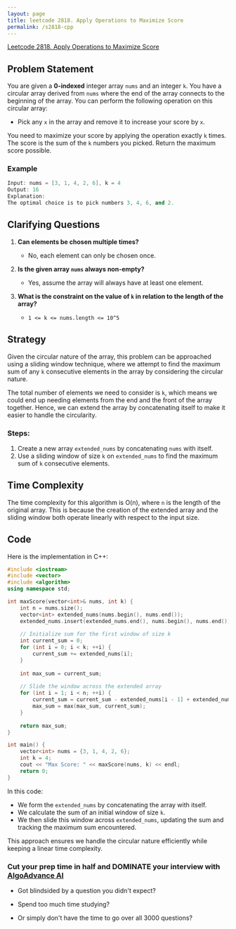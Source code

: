```yaml
---
layout: page
title: leetcode 2818. Apply Operations to Maximize Score
permalink: /s2818-cpp
---
```

[Leetcode 2818. Apply Operations to Maximize Score](https://algoadvance.github.io/algoadvance/l2818)
## Problem Statement

You are given a **0-indexed** integer array `nums` and an integer `k`. You have a circular array derived from `nums` where the end of the array connects to the beginning of the array. You can perform the following operation on this circular array:

- Pick any `x` in the array and remove it to increase your score by `x`.

You need to maximize your score by applying the operation exactly `k` times. The score is the sum of the `k` numbers you picked. Return the maximum score possible.

### Example

``` cpp
Input: nums = [3, 1, 4, 2, 6], k = 4
Output: 16
Explanation: 
The optimal choice is to pick numbers 3, 4, 6, and 2. 
```

## Clarifying Questions

1. **Can elements be chosen multiple times?**
   - No, each element can only be chosen once.

2. **Is the given array `nums` always non-empty?**
   - Yes, assume the array will always have at least one element.

3. **What is the constraint on the value of `k` in relation to the length of the array?**
   - `1 <= k <= nums.length <= 10^5`

## Strategy

Given the circular nature of the array, this problem can be approached using a sliding window technique, where we attempt to find the maximum sum of any `k` consecutive elements in the array by considering the circular nature.

The total number of elements we need to consider is `k`, which means we could end up needing elements from the end and the front of the array together. Hence, we can extend the array by concatenating itself to make it easier to handle the circularity.

### Steps:
1. Create a new array `extended_nums` by concatenating `nums` with itself.
2. Use a sliding window of size `k` on `extended_nums` to find the maximum sum of `k` consecutive elements.

## Time Complexity

The time complexity for this algorithm is O(n), where `n` is the length of the original array. This is because the creation of the extended array and the sliding window both operate linearly with respect to the input size.

## Code

Here is the implementation in C++:

```cpp
#include <iostream>
#include <vector>
#include <algorithm>
using namespace std;

int maxScore(vector<int>& nums, int k) {
    int n = nums.size();
    vector<int> extended_nums(nums.begin(), nums.end());
    extended_nums.insert(extended_nums.end(), nums.begin(), nums.end());
    
    // Initialize sum for the first window of size k
    int current_sum = 0;
    for (int i = 0; i < k; ++i) {
        current_sum += extended_nums[i];
    }
    
    int max_sum = current_sum;
    
    // Slide the window across the extended array
    for (int i = 1; i < n; ++i) {
        current_sum = current_sum - extended_nums[i - 1] + extended_nums[i + k - 1];
        max_sum = max(max_sum, current_sum);
    }
    
    return max_sum;
}

int main() {
    vector<int> nums = {3, 1, 4, 2, 6};
    int k = 4;
    cout << "Max Score: " << maxScore(nums, k) << endl;
    return 0;
}
```

In this code:
- We form the `extended_nums` by concatenating the array with itself.
- We calculate the sum of an initial window of size `k`.
- We then slide this window across `extended_nums`, updating the sum and tracking the maximum sum encountered.

This approach ensures we handle the circular nature efficiently while keeping a linear time complexity.


### Cut your prep time in half and DOMINATE your interview with [AlgoAdvance AI](https://algoAdvance.com)

- Got blindsided by a question you didn't expect?

- Spend too much time studying?

- Or simply don't have the time to go over all 3000 questions?

